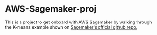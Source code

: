 # AWS-Sagemaker-proj
This is a project to get onboard with AWS Sagemaker by walking through the K-means example shown on [Sagemaker's official github repo.](https://github.com/aws/sagemaker-spark/tree/master/sagemaker-pyspark-sdk)
